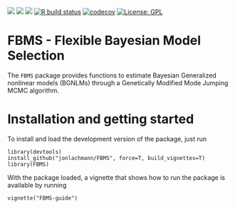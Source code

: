 [![](https://img.shields.io/badge/lifecycle-experimental-orange.svg)](https://lifecycle.r-lib.org/articles/stages.html#experimental)
[![](https://img.shields.io/github/last-commit/jonlachmann/FBMS.svg)](https://github.com/jonlachmann/FBMS/commits/v1_arxiv)
[![](https://img.shields.io/github/languages/code-size/jonlachmann/FBMS.svg)](https://github.com/jonlachmann/FBMS)
[![R build status](https://github.com/jonlachmann/FBMS/workflows/R-CMD-check/badge.svg)](https://github.com/jonlachmann/FBMS/actions)
[![codecov](https://codecov.io/gh/jonlachmann/FBMS/branch/v1_arxiv/graph/badge.svg)](https://codecov.io/gh/jonlachmann/FBMS)
[![License: GPL](https://img.shields.io/badge/license-GPL-blue.svg)](https://cran.r-project.org/web/licenses/GPL)

# FBMS - Flexible Bayesian Model Selection

The `FBMS` package provides functions to estimate Bayesian Generalized nonlinear models (BGNLMs) through a Genetically Modified Mode Jumping MCMC algorithm.

# Installation and getting started
To install and load the development version of the package, just run
```
library(devtools)
install_github("jonlachmann/FBMS", force=T, build_vignettes=T)
library(FBMS)
```
With the package loaded, a vignette that shows how to run the package is available by running
```
vignette("FBMS-guide")
```
